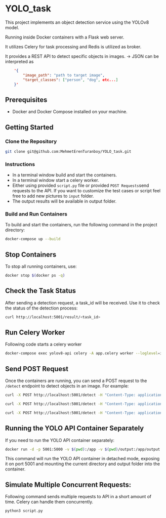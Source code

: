 # YOLO_task

This project implements an object detection service using the YOLOv8 model. 

Running inside Docker containers with a Flask web server.

It utilizes Celery for task processing and Redis is utilized as broker.

It provides a REST API to detect specific objects in images.
    -> JSON can be interpreted as
```JSON
    '{
        "image_path": "path to target image", 
        "target_classes": ["person", "dog", etc...]
    }'
```


## Prerequisites

- Docker and Docker Compose installed on your machine.

## Getting Started

### Clone the Repository
```bash
git clone git@github.com:MehmetErenTuranboy/YOLO_task.git
```

### Instructions
- In a terminal window build and start the containers.
- In a terminal window start a celery worker. 
- Either using provided `script.py` file or provided `POST Requests`send requests to the API. If you want to customize the test cases or script feel free to add new pictures to `input` folder.
- The output results will be available in output folder.

### Build and Run Containers

To build and start the containers, run the following command in the project directory:

```bash
docker-compose up --build
```

## Stop Containers

To stop all running containers, use:

```bash
docker stop $(docker ps -q)
```

## Check the Task Status
After sending a detection request, a task_id will be received. Use it to check the status of the detection process:

```bash
curl http://localhost:5001/result/<task_id>
```

## Run Celery Worker
Following code starts a celery worker
```bash
docker-compose exec yolov8-api celery -A app.celery worker --loglevel=info
```

## Send POST Request

Once the containers are running, you can send a POST request to the `/detect` endpoint to detect objects in an image. For example:

```bash
curl -X POST http://localhost:5001/detect -H "Content-Type: application/json" -d '{"image_path": "inputs/testanimal.jpg", "target_classes": ["zebra"]}'
```

```bash
curl -X POST http://localhost:5001/detect -H "Content-Type: application/json" -d '{"image_path": "inputs/testb.png", "target_classes": ["person"]}'
```

```bash
curl -X POST http://localhost:5001/detect -H "Content-Type: application/json" -d '{"image_path": "inputs/aristo.jpg", "target_classes": ["person"]}'
```

## Running the YOLO API Container Separately

If you need to run the YOLO API container separately:

```bash
docker run -d -p 5001:5000 -v $(pwd):/app -v $(pwd)/output:/app/output yolov8-api
```

This command will run the YOLO API container in detached mode, exposing it on port 5001 and mounting the current directory and output folder into the container.

## Simulate Multiple Concurrent Requests:
Following command sends multiple requests to API in a short amount of time. Celery can handle them concurrently.
```bash
python3 script.py
```